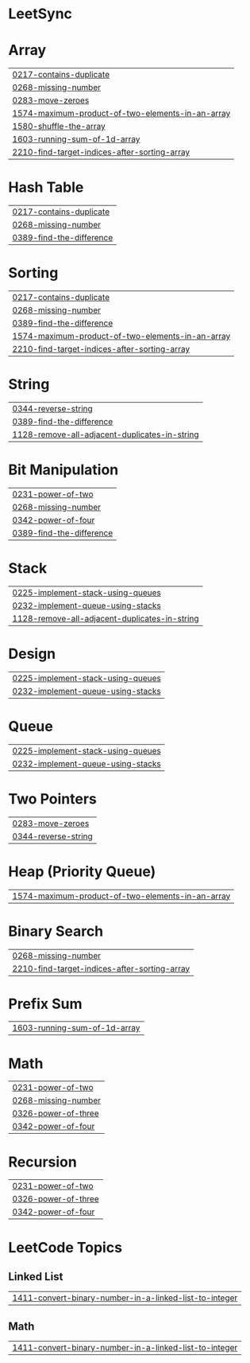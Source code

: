 # LeetSync


# Array
|  |
| ------- |
| [0217-contains-duplicate](https://github.com/AbdulRehman-github/LeetSync/tree/master/0217-contains-duplicate) |
| [0268-missing-number](https://github.com/AbdulRehman-github/LeetSync/tree/master/0268-missing-number) |
| [0283-move-zeroes](https://github.com/AbdulRehman-github/LeetSync/tree/master/0283-move-zeroes) |
| [1574-maximum-product-of-two-elements-in-an-array](https://github.com/AbdulRehman-github/LeetSync/tree/master/1574-maximum-product-of-two-elements-in-an-array) |
| [1580-shuffle-the-array](https://github.com/AbdulRehman-github/LeetSync/tree/master/1580-shuffle-the-array) |
| [1603-running-sum-of-1d-array](https://github.com/AbdulRehman-github/LeetSync/tree/master/1603-running-sum-of-1d-array) |
| [2210-find-target-indices-after-sorting-array](https://github.com/AbdulRehman-github/LeetSync/tree/master/2210-find-target-indices-after-sorting-array) |
# Hash Table
|  |
| ------- |
| [0217-contains-duplicate](https://github.com/AbdulRehman-github/LeetSync/tree/master/0217-contains-duplicate) |
| [0268-missing-number](https://github.com/AbdulRehman-github/LeetSync/tree/master/0268-missing-number) |
| [0389-find-the-difference](https://github.com/AbdulRehman-github/LeetSync/tree/master/0389-find-the-difference) |
# Sorting
|  |
| ------- |
| [0217-contains-duplicate](https://github.com/AbdulRehman-github/LeetSync/tree/master/0217-contains-duplicate) |
| [0268-missing-number](https://github.com/AbdulRehman-github/LeetSync/tree/master/0268-missing-number) |
| [0389-find-the-difference](https://github.com/AbdulRehman-github/LeetSync/tree/master/0389-find-the-difference) |
| [1574-maximum-product-of-two-elements-in-an-array](https://github.com/AbdulRehman-github/LeetSync/tree/master/1574-maximum-product-of-two-elements-in-an-array) |
| [2210-find-target-indices-after-sorting-array](https://github.com/AbdulRehman-github/LeetSync/tree/master/2210-find-target-indices-after-sorting-array) |
# String
|  |
| ------- |
| [0344-reverse-string](https://github.com/AbdulRehman-github/LeetSync/tree/master/0344-reverse-string) |
| [0389-find-the-difference](https://github.com/AbdulRehman-github/LeetSync/tree/master/0389-find-the-difference) |
| [1128-remove-all-adjacent-duplicates-in-string](https://github.com/AbdulRehman-github/LeetSync/tree/master/1128-remove-all-adjacent-duplicates-in-string) |
# Bit Manipulation
|  |
| ------- |
| [0231-power-of-two](https://github.com/AbdulRehman-github/LeetSync/tree/master/0231-power-of-two) |
| [0268-missing-number](https://github.com/AbdulRehman-github/LeetSync/tree/master/0268-missing-number) |
| [0342-power-of-four](https://github.com/AbdulRehman-github/LeetSync/tree/master/0342-power-of-four) |
| [0389-find-the-difference](https://github.com/AbdulRehman-github/LeetSync/tree/master/0389-find-the-difference) |
# Stack
|  |
| ------- |
| [0225-implement-stack-using-queues](https://github.com/AbdulRehman-github/LeetSync/tree/master/0225-implement-stack-using-queues) |
| [0232-implement-queue-using-stacks](https://github.com/AbdulRehman-github/LeetSync/tree/master/0232-implement-queue-using-stacks) |
| [1128-remove-all-adjacent-duplicates-in-string](https://github.com/AbdulRehman-github/LeetSync/tree/master/1128-remove-all-adjacent-duplicates-in-string) |
# Design
|  |
| ------- |
| [0225-implement-stack-using-queues](https://github.com/AbdulRehman-github/LeetSync/tree/master/0225-implement-stack-using-queues) |
| [0232-implement-queue-using-stacks](https://github.com/AbdulRehman-github/LeetSync/tree/master/0232-implement-queue-using-stacks) |
# Queue
|  |
| ------- |
| [0225-implement-stack-using-queues](https://github.com/AbdulRehman-github/LeetSync/tree/master/0225-implement-stack-using-queues) |
| [0232-implement-queue-using-stacks](https://github.com/AbdulRehman-github/LeetSync/tree/master/0232-implement-queue-using-stacks) |
# Two Pointers
|  |
| ------- |
| [0283-move-zeroes](https://github.com/AbdulRehman-github/LeetSync/tree/master/0283-move-zeroes) |
| [0344-reverse-string](https://github.com/AbdulRehman-github/LeetSync/tree/master/0344-reverse-string) |
# Heap (Priority Queue)
|  |
| ------- |
| [1574-maximum-product-of-two-elements-in-an-array](https://github.com/AbdulRehman-github/LeetSync/tree/master/1574-maximum-product-of-two-elements-in-an-array) |
# Binary Search
|  |
| ------- |
| [0268-missing-number](https://github.com/AbdulRehman-github/LeetSync/tree/master/0268-missing-number) |
| [2210-find-target-indices-after-sorting-array](https://github.com/AbdulRehman-github/LeetSync/tree/master/2210-find-target-indices-after-sorting-array) |
# Prefix Sum
|  |
| ------- |
| [1603-running-sum-of-1d-array](https://github.com/AbdulRehman-github/LeetSync/tree/master/1603-running-sum-of-1d-array) |
# Math
|  |
| ------- |
| [0231-power-of-two](https://github.com/AbdulRehman-github/LeetSync/tree/master/0231-power-of-two) |
| [0268-missing-number](https://github.com/AbdulRehman-github/LeetSync/tree/master/0268-missing-number) |
| [0326-power-of-three](https://github.com/AbdulRehman-github/LeetSync/tree/master/0326-power-of-three) |
| [0342-power-of-four](https://github.com/AbdulRehman-github/LeetSync/tree/master/0342-power-of-four) |
# Recursion
|  |
| ------- |
| [0231-power-of-two](https://github.com/AbdulRehman-github/LeetSync/tree/master/0231-power-of-two) |
| [0326-power-of-three](https://github.com/AbdulRehman-github/LeetSync/tree/master/0326-power-of-three) |
| [0342-power-of-four](https://github.com/AbdulRehman-github/LeetSync/tree/master/0342-power-of-four) |
<!---LeetCode Topics Start-->
# LeetCode Topics
## Linked List
|  |
| ------- |
| [1411-convert-binary-number-in-a-linked-list-to-integer](https://github.com/AbdulRehman-github/LeetSync/tree/master/1411-convert-binary-number-in-a-linked-list-to-integer) |
## Math
|  |
| ------- |
| [1411-convert-binary-number-in-a-linked-list-to-integer](https://github.com/AbdulRehman-github/LeetSync/tree/master/1411-convert-binary-number-in-a-linked-list-to-integer) |
<!---LeetCode Topics End-->